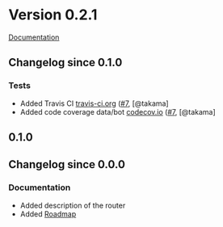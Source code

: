 # Version 0.2.1

[Documentation](https://github.com/takama/bit/blob/master/README.md)

## Changelog since 0.1.0

### Tests

- Added Travis CI [travis-ci.org](https://travis-ci.org/takama/bit) ([#7](https://github.com/takama/k8sapp/pull/7), [@takama]
- Added code coverage data/bot [codecov.io](https://codecov.io/gh/takama/bit) ([#7](https://github.com/takama/k8sapp/pull/7), [@takama]

## 0.1.0

## Changelog since 0.0.0

### Documentation

- Added description of the router
- Added [Roadmap](https://github.com/takama/bit/wiki/Roadmap)

